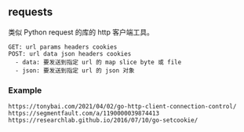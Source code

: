 ## requests

类似 Python request 的库的 http 客户端工具。

```shell
GET: url params headers cookies 
POST: url data json headers cookies
  - data: 要发送到指定 url 的 map slice byte 或 file
  - json: 要发送到指定 url 的 json 对象
```

### Example


```shell
https://tonybai.com/2021/04/02/go-http-client-connection-control/
https://segmentfault.com/a/1190000039874413
https://researchlab.github.io/2016/07/10/go-setcookie/
```
